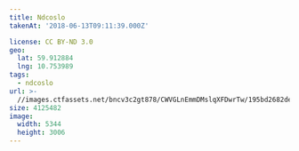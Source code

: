 ```yaml
---
title: Ndcoslo
takenAt: '2018-06-13T09:11:39.000Z'

license: CC BY-ND 3.0
geo:
  lat: 59.912884
  lng: 10.753989
tags:
  - ndcoslo
url: >-
  //images.ctfassets.net/bncv3c2gt878/CWVGLnEmmDMslqXFDwrTw/195bd2682deb557f82be67b0c2b3adfb/ndcoslo_28945152718_o
size: 4125482
image:
  width: 5344
  height: 3006
---
```

